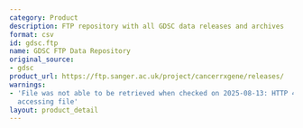 ```yaml
---
category: Product
description: FTP repository with all GDSC data releases and archives
format: csv
id: gdsc.ftp
name: GDSC FTP Data Repository
original_source:
- gdsc
product_url: https://ftp.sanger.ac.uk/project/cancerrxgene/releases/
warnings:
- 'File was not able to be retrieved when checked on 2025-08-13: HTTP 404 error when
  accessing file'
layout: product_detail
---
```

